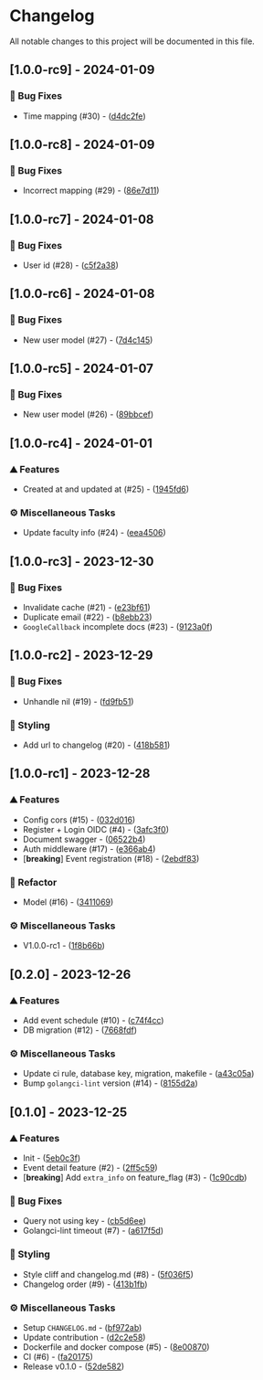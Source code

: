 # Changelog

All notable changes to this project will be documented in this file.

## [1.0.0-rc9] - 2024-01-09

### 🐛 Bug Fixes

- Time mapping (#30) - ([d4dc2fe](https://github.com/isd-sgcu/oph66-backend/commit/d4dc2fe733de560785a8af683b88defe0489e3cc))

## [1.0.0-rc8] - 2024-01-09

### 🐛 Bug Fixes

- Incorrect mapping (#29) - ([86e7d11](https://github.com/isd-sgcu/oph66-backend/commit/86e7d1158db845eb0a882aa0ffe86879ca766b7e))

## [1.0.0-rc7] - 2024-01-08

### 🐛 Bug Fixes

- User id (#28) - ([c5f2a38](https://github.com/isd-sgcu/oph66-backend/commit/c5f2a38223e324f48637cc7cc9ef633d15a27f75))

## [1.0.0-rc6] - 2024-01-08

### 🐛 Bug Fixes

- New user model (#27) - ([7d4c145](https://github.com/isd-sgcu/oph66-backend/commit/7d4c1458f230f8f3614c5768d4f5c665a2538589))

## [1.0.0-rc5] - 2024-01-07

### 🐛 Bug Fixes

- New user model (#26) - ([89bbcef](https://github.com/isd-sgcu/oph66-backend/commit/89bbcef792320d889cec6b00fa08d12c07b7b4ef))

## [1.0.0-rc4] - 2024-01-01

### ⛰️  Features

- Created at and updated at (#25) - ([1945fd6](https://github.com/isd-sgcu/oph66-backend/commit/1945fd6d273d51ec06d7628eea9b2ea608061783))

### ⚙️ Miscellaneous Tasks

- Update faculty info (#24) - ([eea4506](https://github.com/isd-sgcu/oph66-backend/commit/eea4506b39208c17e38a1ff3699d0dd18812f4ea))

## [1.0.0-rc3] - 2023-12-30

### 🐛 Bug Fixes

- Invalidate cache (#21) - ([e23bf61](https://github.com/isd-sgcu/oph66-backend/commit/e23bf61caa5e7a58b30f34ca7bff9db08471e6d9))
- Duplicate email (#22) - ([b8ebb23](https://github.com/isd-sgcu/oph66-backend/commit/b8ebb23cbb362c8fb5b0e1367b095c71c1383454))
- `GoogleCallback` incomplete docs (#23) - ([9123a0f](https://github.com/isd-sgcu/oph66-backend/commit/9123a0f478b4027527394fbeb41edc5ff22f5fdb))

## [1.0.0-rc2] - 2023-12-29

### 🐛 Bug Fixes

- Unhandle nil (#19) - ([fd9fb51](https://github.com/isd-sgcu/oph66-backend/commit/fd9fb517c6bb32b998b1d848b0b3102da13dcee9))

### 🎨 Styling

- Add url to changelog (#20) - ([418b581](https://github.com/isd-sgcu/oph66-backend/commit/418b581c111e62797ac45cd36e0032c578fd65e6))

## [1.0.0-rc1] - 2023-12-28

### ⛰️  Features

- Config cors (#15) - ([032d016](https://github.com/isd-sgcu/oph66-backend/commit/032d0168ca2028ada044edf55a64a1382a03e9b4))
- Register + Login OIDC (#4) - ([3afc3f0](https://github.com/isd-sgcu/oph66-backend/commit/3afc3f0466b38aea60c6aa141e0aafac631cfc7a))
- Document swagger - ([06522b4](https://github.com/isd-sgcu/oph66-backend/commit/06522b4013786cec374f2cab4ecd491fe871e168))
- Auth middleware (#17) - ([e366ab4](https://github.com/isd-sgcu/oph66-backend/commit/e366ab4773d7f4f38f330a833f6c79205c822563))
- [**breaking**] Event registration (#18) - ([2ebdf83](https://github.com/isd-sgcu/oph66-backend/commit/2ebdf834c42a38212f23859382a21b6d5e3eaa9e))

### 🚜 Refactor

- Model (#16) - ([3411069](https://github.com/isd-sgcu/oph66-backend/commit/3411069f6d802e4261fe86057ad91a8e88705f90))

### ⚙️ Miscellaneous Tasks

- V1.0.0-rc1 - ([1f8b66b](https://github.com/isd-sgcu/oph66-backend/commit/1f8b66b7e9395f131b29790733ef8c969d631291))

## [0.2.0] - 2023-12-26

### ⛰️  Features

- Add event schedule (#10) - ([c74f4cc](https://github.com/isd-sgcu/oph66-backend/commit/c74f4cce3f24946db9e6a09122581187a7df6804))
- DB migration (#12) - ([7668fdf](https://github.com/isd-sgcu/oph66-backend/commit/7668fdf2b9302ad7b2a76ce30866c3f1ec8f57ab))

### ⚙️ Miscellaneous Tasks

- Update ci rule, database key, migration, makefile - ([a43c05a](https://github.com/isd-sgcu/oph66-backend/commit/a43c05aab0f14844a8f460a1368c9722844f5d5f))
- Bump `golangci-lint` version (#14) - ([8155d2a](https://github.com/isd-sgcu/oph66-backend/commit/8155d2ad7d6b23c29b6beccdbb117630a1059319))

## [0.1.0] - 2023-12-25

### ⛰️  Features

- Init - ([5eb0c3f](https://github.com/isd-sgcu/oph66-backend/commit/5eb0c3f9f621595c37ba8bb30077ee0caceba485))
- Event detail feature (#2) - ([2ff5c59](https://github.com/isd-sgcu/oph66-backend/commit/2ff5c59340d070adae0b0b93d4da1c9fe5d7613c))
- [**breaking**] Add `extra_info` on feature_flag (#3) - ([1c90cdb](https://github.com/isd-sgcu/oph66-backend/commit/1c90cdb0d3a44a95956ddb7781a446372cb7a54d))

### 🐛 Bug Fixes

- Query not using key - ([cb5d6ee](https://github.com/isd-sgcu/oph66-backend/commit/cb5d6ee0a1ba3474be429cf5c744b5e4b8ddc3f7))
- Golangci-lint timeout (#7) - ([a617f5d](https://github.com/isd-sgcu/oph66-backend/commit/a617f5d4b1d368bdcd0cbc5fd4455c750a7c1530))

### 🎨 Styling

- Style cliff and changelog.md (#8) - ([5f036f5](https://github.com/isd-sgcu/oph66-backend/commit/5f036f5974d768eecf38ce4d624a48ab162fb52f))
- Changelog order (#9) - ([413b1fb](https://github.com/isd-sgcu/oph66-backend/commit/413b1fb13866c13d87e883d0bd40656cfdea77a3))

### ⚙️ Miscellaneous Tasks

- Setup `CHANGELOG.md` - ([bf972ab](https://github.com/isd-sgcu/oph66-backend/commit/bf972ab1741b20edc6ae0c8e4a7df98035ba1431))
- Update contribution - ([d2c2e58](https://github.com/isd-sgcu/oph66-backend/commit/d2c2e5896cd0e48ed49408670f7b54f46b211942))
- Dockerfile and docker compose (#5) - ([8e00870](https://github.com/isd-sgcu/oph66-backend/commit/8e008708ac99a4c089a84d5d9e6933291fe5eebf))
- CI (#6) - ([fa20175](https://github.com/isd-sgcu/oph66-backend/commit/fa20175b9c1d223339b2dd7ca75dfae1f79a78ae))
- Release v0.1.0 - ([52de582](https://github.com/isd-sgcu/oph66-backend/commit/52de582c09ca7f2241fb1a541a668cdee4a8d771))

<!-- generated by git-cliff -->
